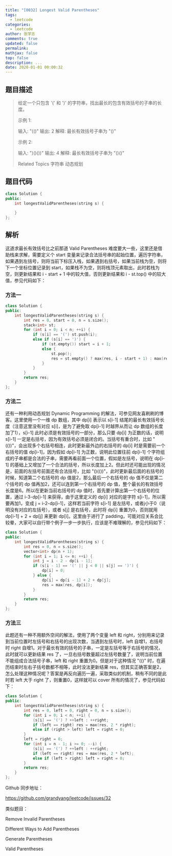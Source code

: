 ```yaml
---
title: "[0032] Longest Valid Parentheses"
tags:
  - leetcode
categories:
  - leetcode
author: 张学志
comments: true
updated: false
permalink:
mathjax: false
top: false
description: ...
date: 2020-01-01 00:00:32
---
```


## 题目描述

> 给定一个只包含 '(' 和 ')' 的字符串，找出最长的包含有效括号的子串的长度。 
> 
> 示例 1: 
> 
> 输入: "(()"
> 输出: 2
> 解释: 最长有效括号子串为 "()"
> 
> 
> 示例 2: 
> 
> 输入: ")()())"
> 输出: 4
> 解释: 最长有效括号子串为 "()()"
> 
> Related Topics 字符串 动态规划

## 题目代码

```cpp
class Solution {
public:
    int longestValidParentheses(string s) {
        
    }
};
```

## 解析

这道求最长有效括号比之前那道 Valid Parentheses 难度要大一些，这里还是借助栈来求解，需要定义个 start 变量来记录合法括号串的起始位置，遍历字符串，如果遇到左括号，则将当前下标压入栈，如果遇到右括号，如果当前栈为空，则将下一个坐标位置记录到 start，如果栈不为空，则将栈顶元素取出，此时若栈为空，则更新结果和 i - start + 1 中的较大值，否则更新结果和 i - st.top() 中的较大值，参见代码如下：



### 方法一

```cpp
class Solution {
public:
    int longestValidParentheses(string s) {
        int res = 0, start = 0, n = s.size();
        stack<int> st;
        for (int i = 0; i < n; ++i) {
            if (s[i] == '(') st.push(i);
            else if (s[i] == ')') {
                if (st.empty()) start = i + 1;
                else {
                    st.pop();
                    res = st.empty() ? max(res, i - start + 1) : max(res, i - st.top());
                }
            }
        }
        return res;
    }
};
```

### 方法二

还有一种利用动态规划 Dynamic Programming 的解法，可参见网友喜刷刷的博客。这里使用一个一维 dp 数组，其中 dp[i] 表示以 s[i-1] 结尾的最长有效括号长度（注意这里没有对应 s[i]，是为了避免取 dp[i-1] 时越界从而让 dp 数组的长度加了1），s[i-1] 此时必须是有效括号的一部分，那么只要 dp[i] 为正数的话，说明 s[i-1] 一定是右括号，因为有效括号必须是闭合的。当括号有重合时，比如 "(())"，会出现多个右括号相连，此时更新最外边的右括号的 dp[i] 时是需要前一个右括号的值 dp[i-1]，因为假如 dp[i-1] 为正数，说明此位置往前 dp[i-1] 个字符组成的子串都是合法的子串，需要再看前面一个位置，假如是左括号，说明在 dp[i-1] 的基础上又增加了一个合法的括号，所以长度加上2。但此时还可能出现的情况是，前面的左括号前面还有合法括号，比如 "()(())"，此时更新最后面的右括号的时候，知道第二个右括号的 dp 值是2，那么最后一个右括号的 dp 值不仅是第二个括号的 dp 值再加2，还可以连到第一个右括号的 dp 值，整个最长的有效括号长度是6。所以在更新当前右括号的 dp 值时，首先要计算出第一个右括号的位置，通过 i-3-dp[i-1] 来获得，由于这里定义的 dp[i] 对应的是字符 s[i-1]，所以需要再加1，变成 j = i-2-dp[i-1]，这样若当前字符 s[i-1] 是左括号，或者j小于0（说明没有对应的左括号），或者 s[j] 是右括号，此时将 dp[i] 重置为0，否则就用 dp[i-1] + 2 + dp[j] 来更新 dp[i]。这里由于进行了 padding，可能对应关系会比较晕，大家可以自行带个例子一步一步执行，应该是不难理解的，参见代码如下：

```cpp
class Solution {
public:
    int longestValidParentheses(string s) {
        int res = 0, n = s.size();
        vector<int> dp(n + 1);
        for (int i = 1; i <= n; ++i) {
            int j = i - 2 - dp[i - 1];
            if (s[i - 1] == '(' || j < 0 || s[j] == ')') {
                dp[i] = 0;
            } else {
                dp[i] = dp[i - 1] + 2 + dp[j];
                res = max(res, dp[i]);
            }
        }
        return res;
    }
};
```

### 方法三

此题还有一种不用额外空间的解法，使用了两个变量 left 和 right，分别用来记录到当前位置时左括号和右括号的出现次数，当遇到左括号时，left 自增1，右括号时 right 自增1。对于最长有效的括号的子串，一定是左括号等于右括号的情况，此时就可以更新结果 res 了，一旦右括号数量超过左括号数量了，说明当前位置不能组成合法括号子串，left 和 right 重置为0。但是对于这种情况 "(()" 时，在遍历结束时左右子括号数都不相等，此时没法更新结果 res，但其实正确答案是2，怎么处理这种情况呢？答案是再反向遍历一遍，采取类似的机制，稍有不同的是此时若 left 大于 right 了，则重置0，这样就可以 cover 所有的情况了，参见代码如下：

```cpp
class Solution {
public:
    int longestValidParentheses(string s) {
        int res = 0, left = 0, right = 0, n = s.size();
        for (int i = 0; i < n; ++i) {
            (s[i] == '(') ? ++left : ++right;
            if (left == right) res = max(res, 2 * right);
            else if (right > left) left = right = 0;
        }
        left = right = 0;
        for (int i = n - 1; i >= 0; --i) {
            (s[i] == '(') ? ++left : ++right;
            if (left == right) res = max(res, 2 * left);
            else if (left > right) left = right = 0;
        }
        return res;
    }
};
```


Github 同步地址：

https://github.com/grandyang/leetcode/issues/32

 

类似题目：

Remove Invalid Parentheses

Different Ways to Add Parentheses

Generate Parentheses

Valid Parentheses